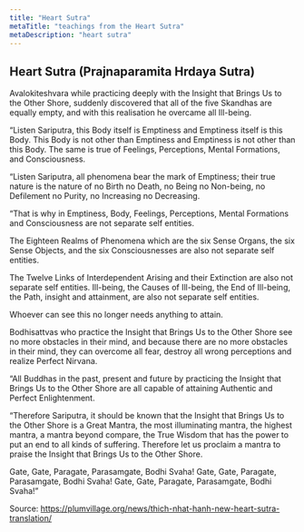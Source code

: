 ```yaml
---
title: "Heart Sutra"
metaTitle: "teachings from the Heart Sutra"
metaDescription: "heart sutra"
---
```

## Heart Sutra (Prajnaparamita Hrdaya Sutra)

Avalokiteshvara
while practicing deeply with
the Insight that Brings Us to the Other Shore,
suddenly discovered that
all of the five Skandhas are equally empty,
and with this realisation
he overcame all Ill-being.

“Listen Sariputra,
this Body itself is Emptiness
and Emptiness itself is this Body.
This Body is not other than Emptiness
and Emptiness is not other than this Body.
The same is true of Feelings,
Perceptions, Mental Formations,
and Consciousness.

“Listen Sariputra,
all phenomena bear the mark of Emptiness;
their true nature is the nature of
no Birth no Death,
no Being no Non-being,
no Defilement no Purity,
no Increasing no Decreasing.

“That is why in Emptiness,
Body, Feelings, Perceptions,
Mental Formations and Consciousness
are not separate self entities.

The Eighteen Realms of Phenomena
which are the six Sense Organs,
the six Sense Objects,
and the six Consciousnesses
are also not separate self entities.

The Twelve Links of Interdependent Arising
and their Extinction
are also not separate self entities.
Ill-being, the Causes of Ill-being,
the End of Ill-being, the Path,
insight and attainment,
are also not separate self entities.

Whoever can see this
no longer needs anything to attain.

Bodhisattvas who practice
the Insight that Brings Us to the Other Shore
see no more obstacles in their mind,
and because there
are no more obstacles in their mind,
they can overcome all fear,
destroy all wrong perceptions
and realize Perfect Nirvana.

“All Buddhas in the past, present and future
by practicing
the Insight that Brings Us to the Other Shore
are all capable of attaining
Authentic and Perfect Enlightenment.

“Therefore Sariputra,
it should be known that
the Insight that Brings Us to the Other Shore
is a Great Mantra,
the most illuminating mantra,
the highest mantra,
a mantra beyond compare,
the True Wisdom that has the power
to put an end to all kinds of suffering.
Therefore let us proclaim
a mantra to praise
the Insight that Brings Us to the Other Shore.

Gate, Gate, Paragate, Parasamgate, Bodhi Svaha!
Gate, Gate, Paragate, Parasamgate, Bodhi Svaha!
Gate, Gate, Paragate, Parasamgate, Bodhi Svaha!”


Source: https://plumvillage.org/news/thich-nhat-hanh-new-heart-sutra-translation/
 